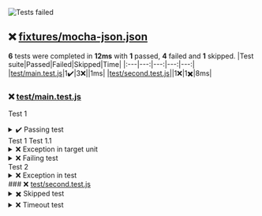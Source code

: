 ![Tests failed](https://img.shields.io/badge/tests-1%20passed%2C%204%20failed%2C%201%20skipped-critical)
## ❌ <a id="user-content-r0" href="#r0">fixtures/mocha-json.json</a>
**6** tests were completed in **12ms** with **1** passed, **4** failed and **1** skipped.
|Test suite|Passed|Failed|Skipped|Time|
|:---|---:|---:|---:|---:|
|[test/main.test.js](#r0s0)|1✔️|3❌||1ms|
|[test/second.test.js](#r0s1)||1❌|1✖️|8ms|
### ❌ <a id="user-content-r0s0" href="#r0s0">test/main.test.js</a>
Test 1
<details><summary>  ✔️ Passing test</summary>
</details>
Test 1 Test 1.1
<details><summary>  ❌ Exception in target unit</summary>
error:

```
Some error
```

</details>
<details><summary>  ❌ Failing test</summary>
error:

```
Expected values to be strictly equal:

false !== true

```

</details>
Test 2
<details><summary>  ❌ Exception in test</summary>
error:

```
Some error
```

</details>
### ❌ <a id="user-content-r0s1" href="#r0s1">test/second.test.js</a>
<details><summary>✖️ Skipped test</summary>
</details>
<details><summary>❌ Timeout test</summary>
error:

```
Timeout of 1ms exceeded. For async tests and hooks, ensure "done()" is called; if returning a Promise, ensure it resolves. (C:\Users\Michal\Workspace\dorny\test-reporter\reports\mocha\test\second.test.js)
```

</details>